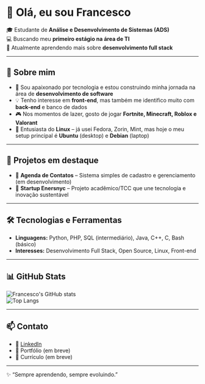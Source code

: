 # 👋 Olá, eu sou Francesco  

🎓 Estudante de **Análise e Desenvolvimento de Sistemas (ADS)**  
💻 Buscando meu **primeiro estágio na área de TI**  
🌱 Atualmente aprendendo mais sobre **desenvolvimento full stack**  

---

## 🚀 Sobre mim  
- 📍 Sou apaixonado por tecnologia e estou construindo minha jornada na área de **desenvolvimento de software**  
- 💡 Tenho interesse em **front-end**, mas também me identifico muito com **back-end** e banco de dados  
- 🎮 Nos momentos de lazer, gosto de jogar **Fortnite, Minecraft, Roblox e Valorant**  
- 🐧 Entusiasta do **Linux** – já usei Fedora, Zorin, Mint, mas hoje o meu setup principal é **Ubuntu** (desktop) e **Debian** (laptop)

---

## 📌 Projetos em destaque  
- 📒 **Agenda de Contatos** – Sistema simples de cadastro e gerenciamento (em desenvolvimento)  
- 🚀 **Startup Enersnyc** – Projeto acadêmico/TCC que une tecnologia e inovação sustentável  

---

## 🛠️ Tecnologias e Ferramentas  
- **Linguagens:** Python, PHP, SQL (intermediário), Java, C++, C, Bash (básico)  
- **Interesses:** Desenvolvimento Full Stack, Open Source, Linux, Front-end  

---

## 📊 GitHub Stats  

![Francesco's GitHub stats](https://github-readme-stats.vercel.app/api?username=FranBR76&show_icons=true&theme=tokyonight)  
![Top Langs](https://github-readme-stats.vercel.app/api/top-langs/?username=FranBR76&layout=compact&theme=tokyonight)  

---

## 📫 Contato  
- 💼 [LinkedIn](https://www.linkedin.com/in/SEU-LINKEDIN)  
- 📂 Portfólio (em breve)  
- 📄 Currículo (em breve)  

---

✨ “Sempre aprendendo, sempre evoluindo.”  
